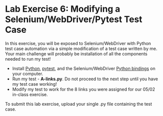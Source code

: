 # Lab Exercise 6: Modifying a Selenium/WebDriver/Pytest Test Case

In this exercise, you will be exposed to Selenium/WebDriver with Python test case automation via a simple modification of a test case written by me. Your main challenge will probably be installation of all the components needed to run my test!

* Install [Python](https://www.python.org/downloads), [pytest](http://pytest.org/latest/getting-started.html), and the Selenium/WebDriver [Python bindings](http://www.seleniumhq.org/download/) on your computer.
* Run my test - **A-links.py**. Do not proceed to the next step until you have my test case working!
* Modify my test to work for the 8 links you were assigned for our 05/02 in-class exercise.

To submit this lab exercise, upload your single .py file containing the test case.
